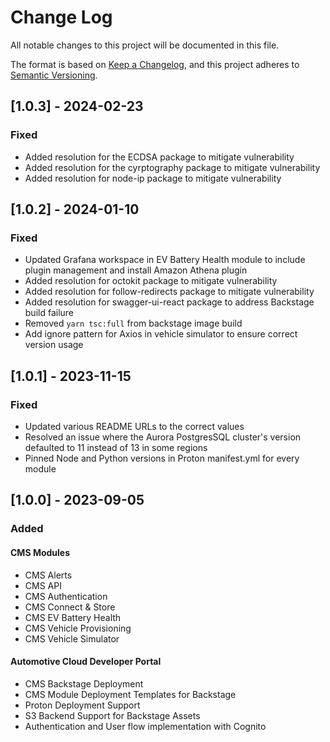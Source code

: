 # Change Log

All notable changes to this project will be documented in this file.

The format is based on [Keep a Changelog](https://keepachangelog.com/en/1.0.0/),
and this project adheres to [Semantic Versioning](https://semver.org/spec/v2.0.0.html).


## [1.0.3] - 2024-02-23

### Fixed

- Added resolution for the ECDSA package to mitigate vulnerability
- Added resolution for the cyrptography package to mitigate vulnerability
- Added resolution for node-ip package to mitigate vulnerability


## [1.0.2] - 2024-01-10

### Fixed

- Updated Grafana workspace in EV Battery Health module to include
plugin management and install Amazon Athena plugin
- Added resolution for octokit package to mitigate vulnerability
- Added resolution for follow-redirects package to mitigate vulnerability
- Added resolution for swagger-ui-react package to address Backstage build failure
- Removed `yarn tsc:full` from backstage image build
- Add ignore pattern for Axios in vehicle simulator to ensure correct version usage

## [1.0.1] - 2023-11-15

### Fixed

- Updated various README URLs to the correct values
- Resolved an issue where the Aurora PostgresSQL cluster's version defaulted to 11 instead of 13 in some regions
- Pinned Node and Python versions in Proton manifest.yml for every module

## [1.0.0] - 2023-09-05

### Added

#### CMS Modules

- CMS Alerts
- CMS API
- CMS Authentication
- CMS Connect & Store
- CMS EV Battery Health
- CMS Vehicle Provisioning
- CMS Vehicle Simulator

#### Automotive Cloud Developer Portal

- CMS Backstage Deployment
- CMS Module Deployment Templates for Backstage
- Proton Deployment Support
- S3 Backend Support for Backstage Assets
- Authentication and User flow implementation with Cognito
